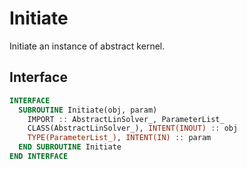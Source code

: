 # Initiate

Initiate an instance of abstract kernel.

## Interface

```fortran
INTERFACE
  SUBROUTINE Initiate(obj, param)
    IMPORT :: AbstractLinSolver_, ParameterList_
    CLASS(AbstractLinSolver_), INTENT(INOUT) :: obj
    TYPE(ParameterList_), INTENT(IN) :: param
  END SUBROUTINE Initiate
END INTERFACE
```




